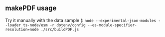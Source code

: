 ## makePDF usage

Try it manually with the data sample (:
`node --experimental-json-modules --loader ts-node/esm -r dotenv/config --es-module-specifier-resolution=node ./src/buildPDF.js`
